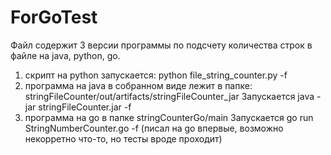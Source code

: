 # ForGoTest

Файл содержит 3 версии программы по подсчету количества строк в файле на java, python, go.
1. скрипт на python запускается: python file_string_counter.py -f <filename>
2. программа на java в собранном виде лежит в папке: stringFileCounter/out/artifacts/stringFileCounter_jar 
    Запускается java -jar stringFileCounter.jar -f <filename>
3. программа на go в папке stringCounterGo/main Запускается go run StringNumberCounter.go -f <filename> (писал на go впервые, возможно некорретно что-то, но тесты вроде проходит)
